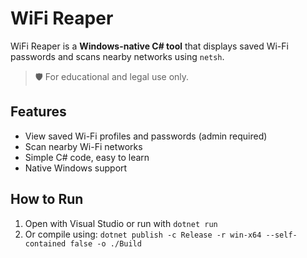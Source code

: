 # WiFi Reaper

WiFi Reaper is a **Windows-native C# tool** that displays saved Wi-Fi passwords and scans nearby networks using `netsh`.

> 🛡️ For educational and legal use only.

## Features
- View saved Wi-Fi profiles and passwords (admin required)
- Scan nearby Wi-Fi networks
- Simple C# code, easy to learn
- Native Windows support

## How to Run
1. Open with Visual Studio or run with `dotnet run`
2. Or compile using: `dotnet publish -c Release -r win-x64 --self-contained false -o ./Build`

